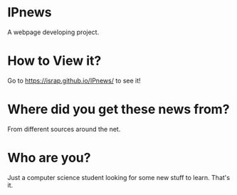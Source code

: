 # IPnews
A webpage developing project.

# How to View it?
Go to https://israp.github.io/IPnews/ to see it!

# Where did you get these news from?
From different sources around the net.

# Who are you?
Just a computer science student looking for some new stuff to learn. That's it.

